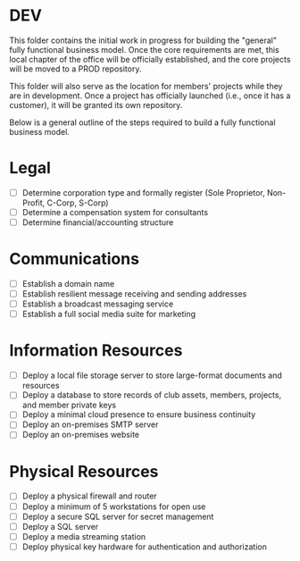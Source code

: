 # DEV
This folder contains the initial work in progress for building the "general" fully functional business model. Once the core requirements are met, this local chapter of the office will be officially established, and the core projects will be moved to a PROD repository.

This folder will also serve as the location for members' projects while they are in development. Once a project has officially launched (i.e., once it has a customer), it will be granted its own repository.

Below is a general outline of the steps required to build a fully functional business model.

# Legal
- [ ] Determine corporation type and formally register (Sole Proprietor, Non-Profit, C-Corp, S-Corp)
- [ ] Determine a compensation system for consultants
- [ ] Determine financial/accounting structure

# Communications       
- [ ] Establish a domain name
- [ ] Establish resilient message receiving and sending addresses
- [ ] Establish a broadcast messaging service
- [ ] Establish a full social media suite for marketing

# Information Resources 
- [ ] Deploy a local file storage server to store large-format documents and resources
- [ ] Deploy a database to store records of club assets, members, projects, and member private keys
- [ ] Deploy a minimal cloud presence to ensure business continuity
- [ ] Deploy an on-premises SMTP server
- [ ] Deploy an on-premises website

# Physical Resources
- [ ] Deploy a physical firewall and router
- [ ] Deploy a minimum of 5 workstations for open use
- [ ] Deploy a secure SQL server for secret management
- [ ] Deploy a SQL server
- [ ] Deploy a media streaming station
- [ ] Deploy physical key hardware for authentication and authorization

